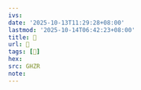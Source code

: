 ```yaml
---
ivs:
date: '2025-10-13T11:29:28+08:00'
lastmod: '2025-10-14T06:42:23+08:00'
title: 󰡫
url: 󰡫
tags: [𢳃]
hex: 
src: GHZR
note:
---
```

